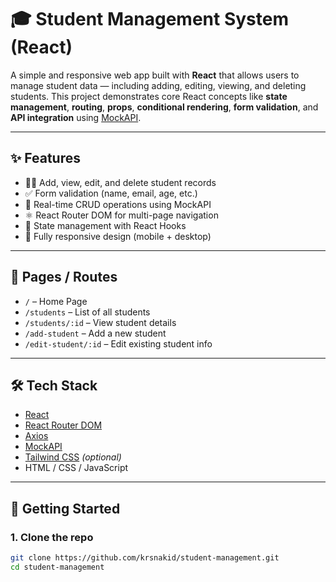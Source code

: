 # 🎓 Student Management System (React)

A simple and responsive web app built with **React** that allows users to manage student data — including adding, editing, viewing, and deleting students. This project demonstrates core React concepts like **state management**, **routing**, **props**, **conditional rendering**, **form validation**, and **API integration** using [MockAPI](https://mockapi.io).

---

## ✨ Features

- 🧑‍🎓 Add, view, edit, and delete student records  
- ✅ Form validation (name, email, age, etc.)  
- 🔁 Real-time CRUD operations using MockAPI  
- ⚛️ React Router DOM for multi-page navigation  
- 🧠 State management with React Hooks  
- 📱 Fully responsive design (mobile + desktop)

---

## 📂 Pages / Routes

- `/` – Home Page  
- `/students` – List of all students  
- `/students/:id` – View student details  
- `/add-student` – Add a new student  
- `/edit-student/:id` – Edit existing student info

---

## 🛠 Tech Stack

- [React](https://reactjs.org/)
- [React Router DOM](https://reactrouter.com/)
- [Axios](https://axios-http.com/)
- [MockAPI](https://mockapi.io/)
- [Tailwind CSS](https://tailwindcss.com/) *(optional)*
- HTML / CSS / JavaScript

---

## 🚀 Getting Started

### 1. Clone the repo

```bash
git clone https://github.com/krsnakid/student-management.git
cd student-management
